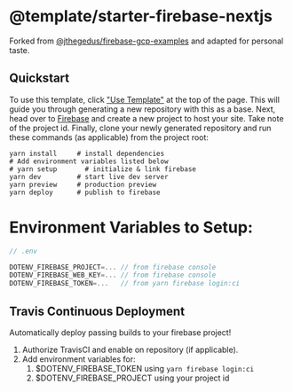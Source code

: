 # @template/starter-firebase-nextjs

Forked from [@jthegedus/firebase-gcp-examples](https://github.com/jthegedus/firebase-gcp-examples/tree/master/functions-nextjs) and adapted for personal taste.

## Quickstart

To use this template, click ["Use Template"](https://github.com/rioam2/starter-firebase-nextjs/generate) at the top of the page. This will guide you through generating a new repository with this as a base. Next, head over to [Firebase](https://console.firebase.google.com) and create a new project to host your site. Take note of the project id. Finally, clone your newly generated repository and run these commands (as applicable) from the project root:

```shell
yarn install     # install dependencies
# Add environment variables listed below
# yarn setup       # initialize & link firebase
yarn dev         # start live dev server
yarn preview     # production preview
yarn deploy      # publish to firebase
```

# Environment Variables to Setup:
```js
// .env

DOTENV_FIREBASE_PROJECT=... // from firebase console
DOTENV_FIREBASE_WEB_KEY=... // from firebase console
DOTENV_FIREBASE_TOKEN=...   // from yarn firebase login:ci
```

## Travis Continuous Deployment

Automatically deploy passing builds to your firebase project!

1. Authorize TravisCI and enable on repository (if applicable).
2. Add environment variables for:
   1. $DOTENV_FIREBASE_TOKEN using `yarn firebase login:ci`
   2. $DOTENV_FIREBASE_PROJECT using your project id